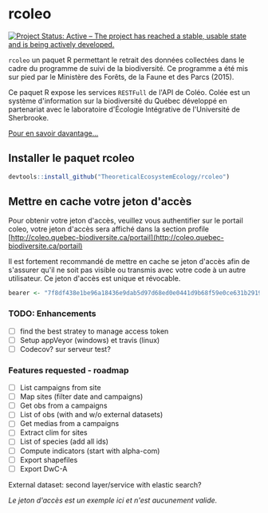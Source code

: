 # rcoleo

[![Project Status: Active – The project has reached a stable, usable state and is being actively developed.](http://www.repostatus.org/badges/latest/active.svg)](http://www.repostatus.org/#active)

`rcoleo` un paquet R permettant le retrait des données collectées dans le cadre du programme de suivi de la biodiversité. Ce programme a été mis sur pied par le Ministère des Forêts, de la Faune et des Parcs (2015).

Ce paquet R expose les services `RESTFull` de l'API de Coléo. Colée est un système d'information sur la biodiversité du Québec développé en partenariat avec le laboratoire d'Écologie Intégrative de l'Université de Sherbrooke.

[Pour en savoir davantage...](https://synapse.vhost33.genap.ca/docs/)


## Installer le paquet rcoleo

```r
devtools::install_github("TheoreticalEcosystemEcology/rcoleo")
```

## Mettre en cache votre jeton d'accès

Pour obtenir votre jeton d'accès, veuillez vous authentifier sur le portail coleo, votre jeton d'accès sera affiché dans la section profile [http://coleo.quebec-biodiversite.ca/portail](http://coleo.quebec-biodiversite.ca/portail)

Il est fortement recommandé de mettre en cache se jeton d'accès afin de s'assurer qu'il ne soit pas visible ou transmis avec votre code à un autre utilisateur. Ce jeton d'accès est unique et révocable.

```r
bearer <- "7f8df438e1be96a18436e9dab5d97d68ed0e0441d9b68f59e0ce631b2919f3aa"
```

### TODO: Enhancements

- [ ] find the best stratey to manage access token
- [ ] Setup appVeyor (windows) et travis (linux)
- [ ] Codecov? sur serveur test?

### Features requested - roadmap

- [ ] List campaigns from site
- [ ] Map sites (filter date and campaigns)
- [ ] Get obs from a campaigns
- [ ] List of obs (with and w/o external datasets)
- [ ] Get medias from a campaigns
- [ ] Extract clim for sites
- [ ] List of species (add all ids)
- [ ] Compute indicators (start with alpha-com)
- [ ] Export shapefiles
- [ ] Export DwC-A

External dataset: second layer/service with elastic search?

*Le jeton d'accès est un exemple ici et n'est aucunement valide.*
